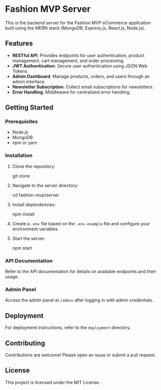 # Fashion MVP Server

This is the backend server for the Fashion MVP eCommerce application built using the MERN stack (MongoDB, Express.js, React.js, Node.js).

## Features

- **RESTful API**: Provides endpoints for user authentication, product management, cart management, and order processing.
- **JWT Authentication**: Secure user authentication using JSON Web Tokens.
- **Admin Dashboard**: Manage products, orders, and users through an admin interface.
- **Newsletter Subscription**: Collect email subscriptions for newsletters.
- **Error Handling**: Middleware for centralized error handling.

## Getting Started

### Prerequisites

- Node.js
- MongoDB
- npm or yarn

### Installation

1. Clone the repository:

   git clone <repository-url>

2. Navigate to the server directory:

   cd fashion-mvp/server

3. Install dependencies:

   npm install

4. Create a `.env` file based on the `.env.example` file and configure your environment variables.

5. Start the server:

   npm start

### API Documentation

Refer to the API documentation for details on available endpoints and their usage.

### Admin Panel

Access the admin panel at `/admin` after logging in with admin credentials.

## Deployment

For deployment instructions, refer to the `deployment` directory.

## Contributing

Contributions are welcome! Please open an issue or submit a pull request.

## License

This project is licensed under the MIT License.